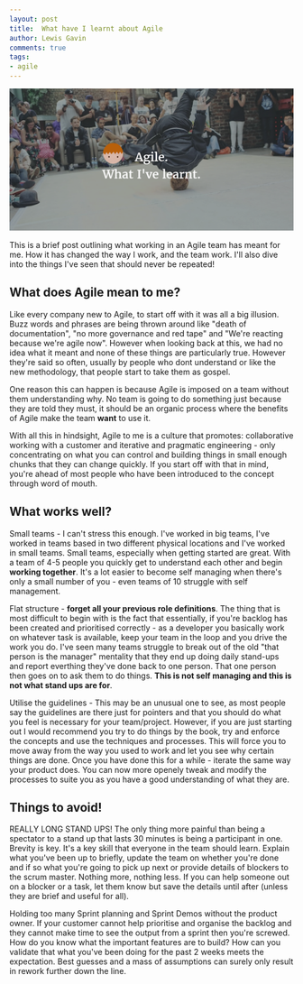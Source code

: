 ```yaml
--- 
layout: post 
title:  What have I learnt about Agile
author: Lewis Gavin 
comments: true 
tags: 
- agile 
---
```


![agile what I've learnt](../images/agile.png)

This is a brief post outlining what working in an Agile team has meant for me. How it has changed the way I work, and the team work. I'll also dive into the things I've seen that should never be repeated!

## What does Agile mean to me?

Like every company new to Agile, to start off with it was all a big illusion. Buzz words and phrases are being thrown around like "death of documentation", "no more governance and red tape" and "We're reacting because we're agile now". However when looking back at this, we had no idea what it meant and none of these things are particularly true. However they're said so often, usually by people who dont understand or like the new methodology, that people start to take them as gospel. 

One reason this can happen is because Agile is imposed on a team without them understanding why. No team is going to do something just because they are told they must, it should be an organic process where the benefits of Agile make the team **want** to use it.

With all this in hindsight, Agile to me is a culture that promotes: collaborative working with a customer and iterative and pragmatic engineering - only concentrating on what you can control and building things in small enough chunks that they can change quickly. If you start off with that in mind, you're ahead of most people who have been introduced to the concept through word of mouth.

## What works well?

Small teams - I can't stress this enough. I've worked in big teams, I've worked in teams based in two different physical locations and I've worked in small teams. Small teams, especially when getting started are great. With a team of 4-5 people you quickly get to understand each other and begin **working together**. It's a lot easier to become self managing when there's only a small number of you - even teams of 10 struggle with self management.

Flat structure - **forget all your previous role definitions**. The thing that is most difficult to begin with is the fact that essentially, if you're backlog has been created and prioritised correctly - as a developer you basically work on whatever task is available, keep your team in the loop and you drive the work you do. I've seen many teams struggle to break out of the old "that person is the manager" mentality that they end up doing daily stand-ups and report everthing they've done back to one person. That one person then goes on to ask them to do things. **This is not self managing and this is not what stand ups are for**.

Utilise the guidelines - This may be an unusual one to see, as most people say the guidelines are there just for pointers and that you should do what you feel is necessary for your team/project. However, if you are just starting out I would recommend you try to do things by the book, try and enforce the concepts and use the techniques and processes. This will force you to move away from the way you used to work and let you see why certain things are done. Once you have done this for a while - iterate the same way your product does. You can now more openely tweak and modify the processes to suite you as you have a good understanding of what they are.

## Things to avoid!

REALLY LONG STAND UPS! The only thing more painful than being a spectator to a stand up that lasts 30 minutes is being a participant in one. Brevity is key. It's a key skill that everyone in the team should learn. Explain what you've been up to briefly, update the team on whether you're done and if so what you're going to pick up next or provide details of blockers to the scrum master. Nothing more, nothing less. If you can help someone out on a blocker or a task, let them know but save the details until after (unless they are brief and useful for all).

Holding too many Sprint planning and Sprint Demos without the product owner. If your customer cannot help prioritise and organise the backlog and they cannot make time to see the output from a sprint then you're screwed. How do you know what the important features are to build? How can you validate that what you've been doing for the past 2 weeks meets the expectation. Best guesses and a mass of assumptions can surely only result in rework further down the line.


